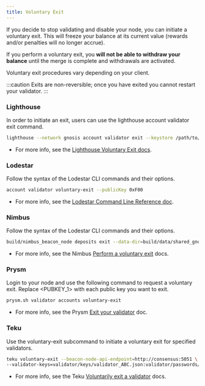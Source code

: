 ```yaml
---
title: Voluntary Exit
---
```


If you decide to stop validating and disable your node, you can initiate a voluntary exit. This will freeze your balance at its current value (rewards and/or penalties will no longer accrue).

If you perform a voluntary exit, you **will not be able to withdraw your balance** until the merge is complete and withdrawals are activated.

Voluntary exit procedures vary depending on your client.

:::caution
Exits are non-reversible; once you have exited you cannot restart your validator.
:::

### Lighthouse

In order to initiate an exit, users can use the lighthouse account validator exit command.

```bash
lighthouse --network gnosis account validator exit --keystore /path/to/keystore --beacon-node http://consensus:5052
```

* For more info, see the [Lighthouse Voluntary Exit docs](https://lighthouse-book.sigmaprime.io/voluntary-exit.html).


### Lodestar

Follow the syntax of the Lodestar CLI commands and their options.

```bash
account validator voluntary-exit --publicKey 0xF00
```

* For more info, see the [Lodestar Command Line Reference doc](https://chainsafe.github.io/lodestar/reference/cli/#validator-voluntary-exit).


### Nimbus

Follow the syntax of the Lodestar CLI commands and their options.

```bash
build/nimbus_beacon_node deposits exit --data-dir=build/data/shared_gnosis_0 --validator=<VALIDATOR_PUBLIC_KEY>
```

* For more info, see the Nimbus [Perform a voluntary exit](https://nimbus.guide/voluntary-exit.html) docs.


### Prysm

Login to your node and use the following command to request a voluntary exit. Replace \<PUBKEY\_1> with each public key you want to exit.

```bash
prysm.sh validator accounts voluntary-exit
```

* For more info, see the Prysm [Exit your validator](https://docs.prylabs.network/docs/wallet/exiting-a-validator/) doc.

### Teku

Use the voluntary-exit subcommand to initiate a voluntary exit for specified validators.

```bash
teku voluntary-exit --beacon-node-api-endpoint=http://consensus:5051 \
--validator-keys=validator/keys/validator_ABC.json:validator/passwords/validator_ABC.txt
```

* For more info, see the Teku [Voluntarily exit a validator](https://docs.teku.consensys.net/en/latest/HowTo/Voluntary-Exit/) docs.
